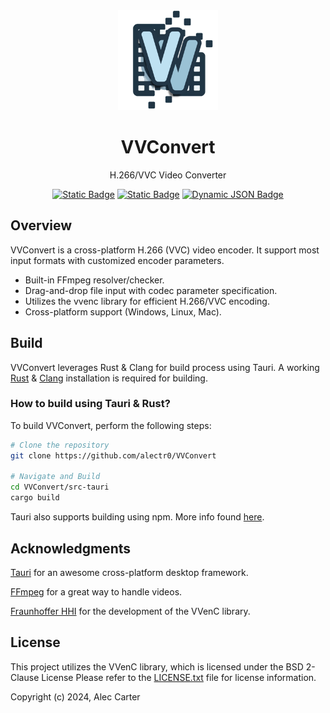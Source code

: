 <div align="center">
  <img height="160px" src="/src/assets/vvconvert-logo.png">
  <h1>VVConvert</h1>
  <p align="center">H.266/VVC Video Converter</p>
  
  [![Static Badge](https://img.shields.io/badge/License-MIT-green)](/LICENSE.txt)
  [![Static Badge](https://img.shields.io/badge/Website-vvconvert.app-419fcc)](https://vvconvert.app)
  [![Dynamic JSON Badge](https://img.shields.io/badge/dynamic/json?url=https%3A%2F%2Fraw.githubusercontent.com%2Falectr0%2FVVConvert%2Fmain%2Fsrc-tauri%2Ftauri.conf.json&query=%24.package.version&label=Version&color=white)](https://github.com/alectr0/VVConvert/releases)



  
</div>

## Overview

VVConvert is a cross-platform H.266 (VVC) video encoder. It support most input formats with customized encoder parameters.

- Built-in FFmpeg resolver/checker.
- Drag-and-drop file input with codec parameter specification.
- Utilizes the vvenc library for efficient H.266/VVC encoding.
- Cross-platform support (Windows, Linux, Mac).

## Build
VVConvert leverages Rust & Clang for build process using Tauri. A working [Rust](https://www.rust-lang.org/) & [Clang](https://clang.llvm.org/) installation is required for building.

### How to build using Tauri & Rust?

To build VVConvert, perform the following steps:

```sh
# Clone the repository
git clone https://github.com/alectr0/VVConvert

# Navigate and Build
cd VVConvert/src-tauri
cargo build
```
Tauri also supports building using npm. More info found [here](https://tauri.app/v1/guides/building/windows). 

## Acknowledgments
[Tauri](https://tauri.app/) for an awesome cross-platform desktop framework.

[FFmpeg](https://ffmpeg.org/) for a great way to handle videos.

[Fraunhoffer HHI](https://www.hhi.fraunhofer.de/en/departments/vca/technologies-and-solutions/h266-vvc/fraunhofer-versatile-video-encoder-vvenc.html) for the development of the VVenC library.

## License
This project utilizes the VVenC library, which is licensed under the BSD 2-Clause License
Please refer to the [LICENSE.txt](/LICENSE.txt) file for license information.

Copyright (c) 2024, Alec Carter
